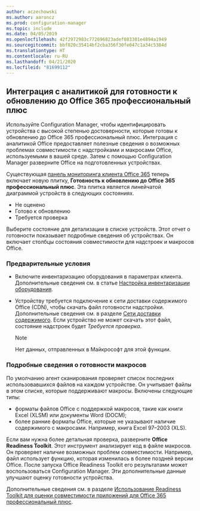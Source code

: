 ```yaml
---
author: aczechowski
ms.author: aaroncz
ms.prod: configuration-manager
ms.topic: include
ms.date: 04/05/2019
ms.openlocfilehash: 42f2972983c772696823adef083301e4894a1949
ms.sourcegitcommit: bbf820c35414bf2cba356f30fe047c1a34c5384d
ms.translationtype: HT
ms.contentlocale: ru-RU
ms.lasthandoff: 04/21/2020
ms.locfileid: "81699112"
---
```

## <a name="integration-with-analytics-for-office-365-proplus-readiness"></a><a name="bkmk_o365"></a> Интеграция с аналитикой для готовности к обновлению до Office 365 профессиональный плюс
<!--3735402-->

Используйте Configuration Manager, чтобы идентифицировать устройства с высокой степенью достоверности, которые готовы к обновлению до Office 365 профессиональный плюс. Интеграция с аналитикой Office предоставляет полезные сведения о возможных проблемах совместимости с надстройками и макросами Office, используемыми в вашей среде. Затем с помощью Configuration Manager разверните Office на подготовленных устройствах. 

Существующая [панель мониторинга клиента Office 365](../../../../../sum/deploy-use/office-365-dashboard.md#bkmk_o365_readiness) теперь включает новую плитку, **Готовность к обновлению до Office 365 профессиональный плюс**. Эта плитка является линейчатой диаграммой устройств в следующих состояниях.
- Не оценено
- Готово к обновлению
- Требуется проверка

Выберите состояние для детализации в списке устройств. Этот отчет о готовности показывает подробные сведения об устройствах. Он включает столбцы состояния совместимости для надстроек и макросов Office. 


### <a name="prerequisites"></a>Предварительные условия

- Включите инвентаризацию оборудования в параметрах клиента. Дополнительные сведения см. в статье [Настройка инвентаризации оборудования](../../../../clients/manage/inventory/configure-hardware-inventory.md).  

- Устройству требуется подключение к сети доставки содержимого Office (CDN), чтобы скачать файл готовности надстройки. Дополнительные сведения см. в разделе [Сети доставки содержимого](https://docs.microsoft.com/office365/enterprise/content-delivery-networks). Если устройство не может скачать этот файл, состояние надстроек будет *Требуется проверка*.  

    > [!Note]  
    > Нет данных, отправленных в Майкрософт для этой функции.  


### <a name="detailed-macro-readiness"></a><a name="bkmk_ort"></a> Подробные сведения о готовности макросов

По умолчанию агент сканирования проверяет список последних использовавшихся файлов на каждом устройстве. Он учитывает файлы в этом списке, которые поддерживают макросы. Включены следующие типы:
- форматы файлов Office с поддержкой макросов, такие как книги Excel (XLSM) или документы Word (DOCM);  
- более ранние форматы Office, которые не указывают наличие содержимого с макросами. Например, книга Excel 97–2003 (XLS).

Если вам нужна более детальная проверка, разверните **Office Readiness Toolkit**. Этот инструмент анализирует код в файле макросов. Он проверяет наличие возможных проблем совместимости. Например, файл использует функцию, которая изменилась в более поздней версии Office. После запуска Office Readiness Toolkit его результатами может воспользоваться Configuration Manager. Эти дополнительные данные улучшают оценку готовности устройства.

Дополнительные сведения см. в разделе [Использование Readiness Toolkit для оценки совместимости приложений для Office 365 профессиональный плюс](https://aka.ms/readinesstoolkit).

